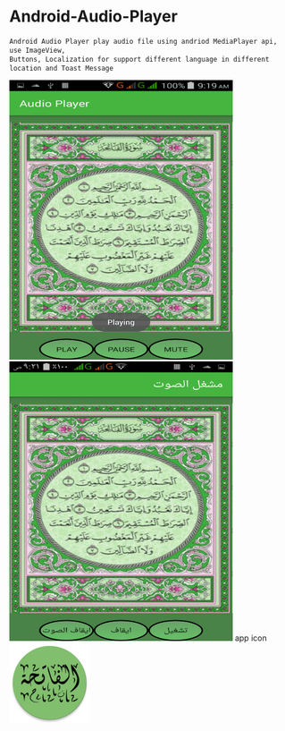 # Android-Audio-Player
    Android Audio Player play audio file using andriod MediaPlayer api, use ImageView,
    Buttons, Localization for support different language in different location and Toast Message

<img src="https://github.com/moskaoud/Android-Audio-Player/blob/master/Screenshot_2018-01-17-09-19-11.png" width="400" height="500">
<img src="https://github.com/moskaoud/Android-Audio-Player/blob/master/Screenshot_%D9%A2%D9%A0%D9%A1%D9%A8-%D9%A0%D9%A1-%D9%A1%D9%A7-%D9%A0%D9%A9-%D9%A2%D9%A1-%D9%A1%D9%A7.png"  width="400" height="500">
    app icon
<img src="https://github.com/moskaoud/Android-Audio-Player/blob/master/ic_launcher.png">
